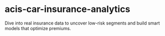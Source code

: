# acis-car-insurance-analytics
Dive into real insurance data to uncover low-risk segments and build smart models that optimize premiums.

